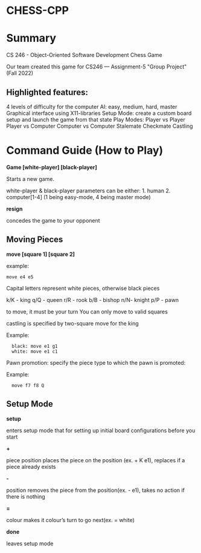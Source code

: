 # CHESS-CPP

# Summary
CS 246 - Object-Oriented Software Development Chess Game

Our team created this game for CS246 — Assignment-5 "Group Project" (Fall 2022)

## Highlighted features:

4 levels of difficulty for the computer AI: easy, medium, hard, master
Graphical interface using X11-libraries 
Setup Mode: create a custom board setup and launch the game from that state 
Play Modes: 
  Player vs Player
  Player vs Computer
  Computer vs Computer
Stalemate
Checkmate
Castling 

# Command Guide (How to Play)

**Game [white-player] [black-player]**

  Starts a new game. 
    
  white-player & black-player parameters can be either: 
    1. human
    2. computer[1-4] (1 being easy-mode, 4 being master mode)  

**resign**
  
  concedes the game to your opponent
    
## Moving Pieces 
 
  **move [square 1] [square 2]**
  
  example: 

    move e4 e5 

  Capital letters represent white pieces, otherwise black pieces

  k/K - king
  q/Q - queen
  r/R - rook 
  b/B - bishop
  n/N- knight
  p/P - pawn

  to move, it must be your turn 
  You can only move to valid squares

  castling is specified by two-square move for the king
  
  Example:

      black: move e1 g1
      white: move e1 c1
      
  Pawn promotion: specify the piece type to which the pawn is promoted: 
  
  Example:

      move f7 f8 Q 

## Setup Mode
**setup**

  enters setup mode that for setting up initial board configurations before you start
  
**+**

  piece position places the piece on the position (ex. + K e1), replaces if a piece already exists

**-**

  position removes the piece from the position(ex. - e1), takes no action if there is nothing

**=**

  colour makes it colour’s turn to go next(ex. = white)

**done**

  leaves setup mode


